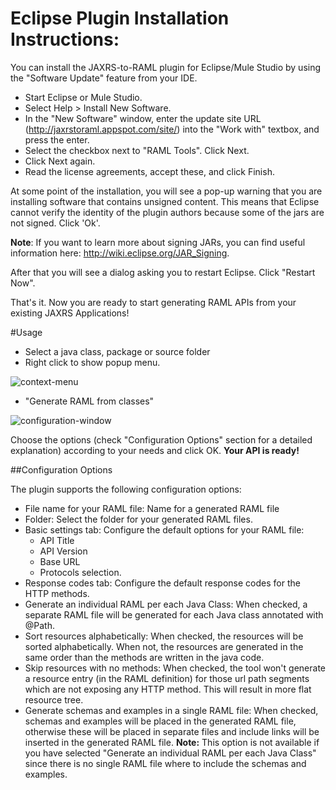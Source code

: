 # Eclipse Plugin Installation Instructions:

You can install the JAXRS-to-RAML plugin for Eclipse/Mule Studio by using the "Software Update" feature from your IDE.

- Start Eclipse or Mule Studio.
- Select Help > Install New Software.
- In the "New Software" window, enter the update site URL (http://jaxrstoraml.appspot.com/site/) into the "Work with" textbox, and press the enter.
- Select the checkbox next to "RAML Tools". Click Next.
- Click Next again.
- Read the license agreements, accept these, and click Finish.

At some point of the installation, you will see a pop-up warning that you are installing software that contains unsigned content.
This means that Eclipse cannot verify the identity of the plugin authors because some of the jars are not signed. Click 'Ok'.

**Note**: If you want to learn more about signing JARs, you can find useful information here: http://wiki.eclipse.org/JAR_Signing.

After that you will see a dialog asking you to restart Eclipse. Click "Restart Now".

That's it. Now you are ready to start generating RAML APIs from your existing JAXRS Applications!

#Usage

- Select a java class, package or source folder
- Right click to show popup menu.

![context-menu](https://raw.githubusercontent.com/mulesoft/jaxrs-to-raml/master/doc-images/context-menu.png?token=2273179__eyJzY29wZSI6IlJhd0Jsb2I6bXVsZXNvZnQvamF4cnMtdG8tcmFtbC9tYXN0ZXIvZG9jLWltYWdlcy9jb250ZXh0LW1lbnUucG5nIiwiZXhwaXJlcyI6MTQwNDQ4NTQ0NX0%3D--67c11aed28e27697a348a7d34fca6b231964911b)
- "Generate RAML from classes"

![configuration-window](https://raw.githubusercontent.com/mulesoft/jaxrs-to-raml/master/doc-images/configuration-window.png?token=2273179__eyJzY29wZSI6IlJhd0Jsb2I6bXVsZXNvZnQvamF4cnMtdG8tcmFtbC9tYXN0ZXIvZG9jLWltYWdlcy9jb25maWd1cmF0aW9uLXdpbmRvdy5wbmciLCJleHBpcmVzIjoxNDA0NDg1NTE4fQ%3D%3D--fc0943b62351bede5c049d8b07bd1a0f73fd96bc)

Choose the options (check "Configuration Options" section for a detailed explanation) according to your needs and click OK. **Your API is ready!**

##Configuration Options

The plugin supports the following configuration options:

- File name for your RAML file: Name for a generated RAML file
- Folder: Select the folder for your generated RAML files.
- Basic settings tab: Configure the default options for your RAML file:
  - API Title
  - API Version
  - Base URL
  - Protocols selection.
- Response codes tab: Configure the default response codes for the HTTP methods.
- Generate an individual RAML per each Java Class: When checked, a separate RAML file will be generated for each Java class annotated with @Path.
- Sort resources alphabetically: When checked, the resources will be sorted alphabetically. When not, the resources are generated in the same order than the methods are written in the java code.
- Skip resources with no methods: When checked, the tool won't generate a resource entry (in the RAML definition) for those url path segments which are not exposing any HTTP method. This will result in more flat resource tree.
- Generate schemas and examples in a single RAML file: When checked, schemas and examples will be placed in the generated RAML file,
 otherwise these will be placed in separate files and include links will be inserted in the generated RAML file. **Note:** This option is not available if you have selected "Generate an individual RAML per each Java Class" since there is no single RAML file where to include the schemas and examples.
